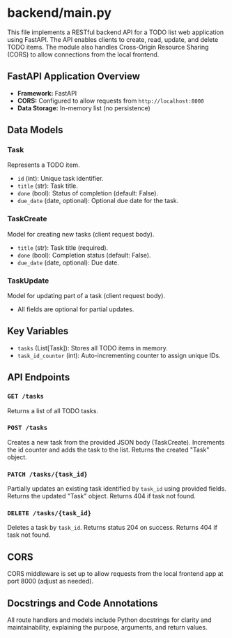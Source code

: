 # backend/main.py

This file implements a RESTful backend API for a TODO list web application using FastAPI. The API enables clients to create, read, update, and delete TODO items. The module also handles Cross-Origin Resource Sharing (CORS) to allow connections from the local frontend.

## FastAPI Application Overview
- **Framework:** FastAPI
- **CORS:** Configured to allow requests from `http://localhost:8000`
- **Data Storage:** In-memory list (no persistence)

## Data Models

### Task
Represents a TODO item.
- `id` (int): Unique task identifier.
- `title` (str): Task title.
- `done` (bool): Status of completion (default: False).
- `due_date` (date, optional): Optional due date for the task.

### TaskCreate
Model for creating new tasks (client request body).
- `title` (str): Task title (required).
- `done` (bool): Completion status (default: False).
- `due_date` (date, optional): Due date.

### TaskUpdate
Model for updating part of a task (client request body).
- All fields are optional for partial updates.

## Key Variables
- `tasks` (List[Task]): Stores all TODO items in memory.
- `task_id_counter` (int): Auto-incrementing counter to assign unique IDs.

## API Endpoints

### `GET /tasks`
Returns a list of all TODO tasks.

### `POST /tasks`
Creates a new task from the provided JSON body (TaskCreate).
Increments the id counter and adds the task to the list.
Returns the created "Task" object.

### `PATCH /tasks/{task_id}`
Partially updates an existing task identified by `task_id` using provided fields. Returns the updated "Task" object. Returns 404 if task not found.

### `DELETE /tasks/{task_id}`
Deletes a task by `task_id`. Returns status 204 on success. Returns 404 if task not found.

## CORS
CORS middleware is set up to allow requests from the local frontend app at port 8000 (adjust as needed).

## Docstrings and Code Annotations
All route handlers and models include Python docstrings for clarity and maintainability, explaining the purpose, arguments, and return values.
